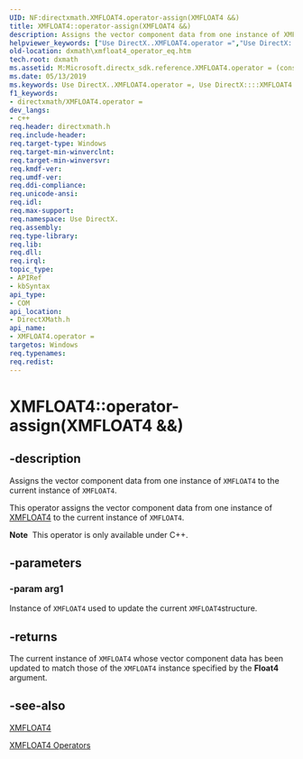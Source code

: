 ```yaml
---
UID: NF:directxmath.XMFLOAT4.operator-assign(XMFLOAT4 &&)
title: XMFLOAT4::operator-assign(XMFLOAT4 &&)
description: Assigns the vector component data from one instance of XMFLOAT4 to the current instance of XMFLOAT4.
helpviewer_keywords: ["Use DirectX..XMFLOAT4.operator =","Use DirectX::::XMFLOAT4::operator =","XMFLOAT4 structure [DirectX Math Support APIs]","operator = method","XMFLOAT4.operator =","XMFLOAT4.operator-assign(XMFLOAT4 &&)","XMFLOAT4.operator=","XMFLOAT4::operator-assign(XMFLOAT4 &&)","XMFLOAT4::operator=","dxmath.xmfloat4_operator_eq","operator = method [DirectX Math Support APIs]","operator = method [DirectX Math Support APIs]","XMFLOAT4 structure","operator="]
old-location: dxmath\xmfloat4_operator_eq.htm
tech.root: dxmath
ms.assetid: M:Microsoft.directx_sdk.reference.XMFLOAT4.operator = (const XMFLOAT4)
ms.date: 05/13/2019
ms.keywords: Use DirectX..XMFLOAT4.operator =, Use DirectX::::XMFLOAT4::operator =, XMFLOAT4 structure [DirectX Math Support APIs],operator = method, XMFLOAT4.operator =, XMFLOAT4.operator-assign(XMFLOAT4 &&), XMFLOAT4.operator=, XMFLOAT4::operator-assign(XMFLOAT4 &&), XMFLOAT4::operator=, dxmath.xmfloat4_operator_eq, operator = method [DirectX Math Support APIs], operator = method [DirectX Math Support APIs],XMFLOAT4 structure, operator=
f1_keywords:
- directxmath/XMFLOAT4.operator =
dev_langs:
- c++
req.header: directxmath.h
req.include-header: 
req.target-type: Windows
req.target-min-winverclnt: 
req.target-min-winversvr: 
req.kmdf-ver: 
req.umdf-ver: 
req.ddi-compliance: 
req.unicode-ansi: 
req.idl: 
req.max-support: 
req.namespace: Use DirectX.
req.assembly: 
req.type-library: 
req.lib: 
req.dll: 
req.irql: 
topic_type:
- APIRef
- kbSyntax
api_type:
- COM
api_location:
- DirectXMath.h
api_name:
- XMFLOAT4.operator =
targetos: Windows
req.typenames: 
req.redist: 
---
```


# XMFLOAT4::operator-assign(XMFLOAT4 &&)

## -description

Assigns the vector component data from one instance of <code>XMFLOAT4</code> to the current instance of <code>XMFLOAT4</code>.

This operator assigns the vector component data from one instance of <a href="https://msdn.microsoft.com/2af4929b-9e44-4229-916e-d7d8eae07306">XMFLOAT4</a> to the current instance of <code>XMFLOAT4</code>.

<div class="alert"><b>Note</b>  This operator is only available under C++.</div>

## -parameters

### -param arg1

Instance of <code>XMFLOAT4</code> used to update the current <code>XMFLOAT4</code>structure.

## -returns

The current instance of <code>XMFLOAT4</code> whose vector component data has been updated to match those of the <code>XMFLOAT4</code> instance specified by the <b>Float4</b> argument.

## -see-also

<a href="https://msdn.microsoft.com/2af4929b-9e44-4229-916e-d7d8eae07306">XMFLOAT4</a>

<a href="https://msdn.microsoft.com/edbc8450-b5a2-476a-bbe8-b66676552607">XMFLOAT4 Operators</a>
